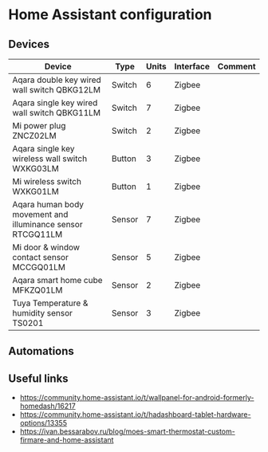 # Home Assistant configuration

## Devices
| Device                                                     	| Type   	| Units 	| Interface 	| Comment 	|
|------------------------------------------------------------	|--------	|-------	|-----------	|---------	|
| Aqara double key wired wall switch QBKG12LM                	| Switch 	| 6     	| Zigbee    	|         	|
| Aqara single key wired wall switch QBKG11LM                	| Switch 	| 7     	| Zigbee    	|         	|
| Mi power plug ZNCZ02LM                                     	| Switch 	| 2     	| Zigbee    	|         	|
| Aqara single key wireless wall switch WXKG03LM             	| Button 	| 3     	| Zigbee    	|         	|
| Mi wireless switch WXKG01LM                             	  | Button 	| 1     	| Zigbee    	|         	|
| Aqara human body movement and illuminance sensor RTCGQ11LM 	| Sensor 	| 7     	| Zigbee    	|         	|
| Mi door & window contact sensor MCCGQ01LM                 	| Sensor 	| 5     	| Zigbee    	|         	|
| Aqara smart home cube MFKZQ01LM                            	| Sensor 	| 2     	| Zigbee    	|         	|
| Tuya Temperature & humidity sensor TS0201                   | Sensor  | 3       | Zigbee    	|         	|

## Automations

## Useful links
* https://community.home-assistant.io/t/wallpanel-for-android-formerly-homedash/16217
* https://community.home-assistant.io/t/hadashboard-tablet-hardware-options/13355
* https://ivan.bessarabov.ru/blog/moes-smart-thermostat-custom-firmare-and-home-assistant
